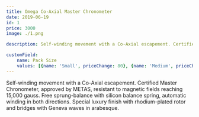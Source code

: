```yaml
---
title: Omega Co-Axial Master Chronometer
date: 2019-06-19
id: 1
price: 3000
image: ./1.png 

description: Self-winding movement with a Co-Axial escapement. Certified Master Chronometer, approved by METAS, resistant to magnetic fields reaching 15,000 gauss. Free sprung-balance with silicon balance spring, automatic winding in both directions. Special luxury finish with rhodium-plated rotor and bridges with Geneva waves in arabesque.

customField: 
    name: Pack Size
    values: [{name: 'Small', priceChange: 80}, {name: 'Medium', priceChange: 120.00}, {name: 'Largw', priceChange: 200.00}]
---
```


Self-winding movement with a Co-Axial escapement. Certified Master Chronometer, approved by METAS, resistant to magnetic fields reaching 15,000 gauss. Free sprung-balance with silicon balance spring, automatic winding in both directions. Special luxury finish with rhodium-plated rotor and bridges with Geneva waves in arabesque.
